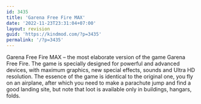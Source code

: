 ```yaml
---
id: 3435
title: 'Garena Free Fire MAX'
date: '2022-11-23T23:31:04+07:00'
layout: revision
guid: 'https://kindmod.com/?p=3435'
permalink: '/?p=3435'
---
```


Garena Free Fire MAX – the most elaborate version of the game Garena Free Fire. The game is specially designed for powerful and advanced devices, with maximum graphics, new special effects, sounds and Ultra HD resolution. The essence of the game is identical to the original one, you fly on an airplane, after which you need to make a parachute jump and find a good landing site, but note that loot is available only in buildings, hangars, folds.